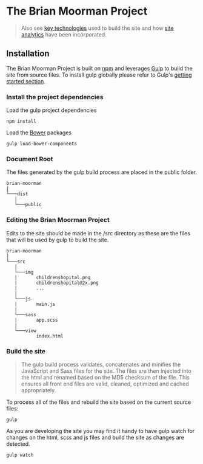 # The Brian Moorman Project
> Also see [key technologies](builtwith.md) used to build the site and how [site analytics](analytics.md) have been incorporated.

## Installation
The Brian Moorman Project is built on [npm](https://www.npmjs.com/) and leverages [Gulp](https://github.com/gulpjs/gulp) to build the site from source files.  To install gulp globally please refer to Gulp's [getting started section](https://github.com/gulpjs/gulp/blob/master/docs/getting-started.md).

### Install the project dependencies
Load the gulp project dependencies
```shell
npm install
```
Load the [Bower](https://bower.io/) packages
```shell
gulp load-bower-components
```

### Document Root
The files generated by the gulp build process are placed in the public folder. 
```
brian-moorman
│
└───dist
   │
   └───public
```

### Editing the Brian Moorman Project
Edits to the site should be made in the /src directory as these are the files that will be used by gulp to build the site.
```
brian-moorman
│
└───src
   │
   └───img
   |       childrenshopital.png
   |       childrenshopital@2x.png
   |       ...
   |
   └───js
   |       main.js
   |       
   └───sass
   |       app.scss
   |       
   └───view
           index.html
```

### Build the site
> The gulp build process validates, concatenates and minifies the JavaScript and Sass files for the site.  The files are then injected into the html and renamed based on the MD5 checksum of the file.  This ensures all front end files are valid, cleaned, optimized and cached appropriately. 

To process all of the files and rebuild the site based on the current source files:
```shell
gulp
```
As you are developing the site you may find it handy to have gulp watch for changes on the html, scss and js files and build the site as changes are detected.
```shell
gulp watch
```

